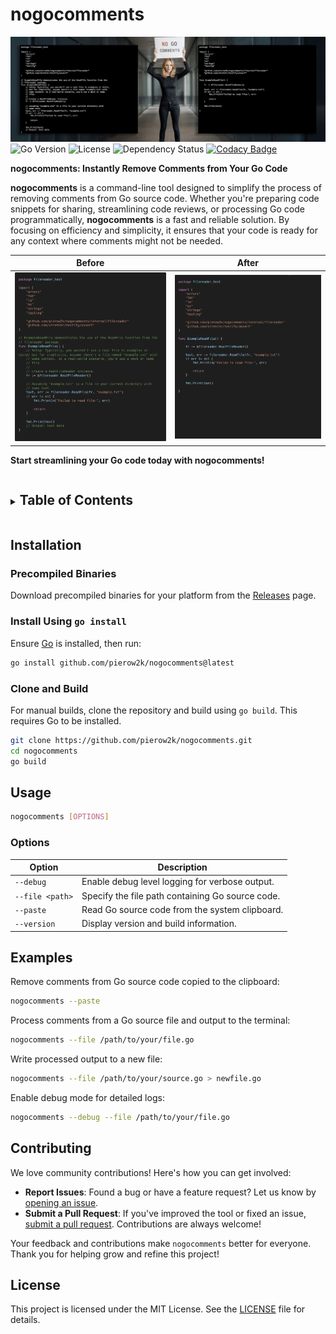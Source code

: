 # nogocomments

![nogocomments Banner](./doc/nogocomments_banner-1200x400.png)  
![Go Version](https://img.shields.io/github/go-mod/go-version/pierow2k/nogocomments)
![License](https://img.shields.io/github/license/pierow2k/nogocomments)
![Dependency Status](https://img.shields.io/librariesio/github/pierow2k/nogocomments)
[![Codacy Badge](https://app.codacy.com/project/badge/Grade/9244c6e7b1c34502bb72af0df7ec29a9)](https://app.codacy.com/gh/pierow2k/nogocomments/dashboard?utm_source=gh&utm_medium=referral&utm_content=&utm_campaign=Badge_grade)

**nogocomments: Instantly Remove Comments from Your Go Code**

**nogocomments** is a command-line tool designed to simplify the process of removing comments from Go source code. Whether you're preparing code snippets for sharing, streamlining code reviews, or processing Go code programmatically, **nogocomments** is a fast and reliable solution. By focusing on efficiency and simplicity, it ensures that your code is ready for any context where comments might not be needed.

| Before                                           | After |
|--------------------------------------------------|----------------------------------------------------|
| ![nogocomments Banner](./doc/example-before.png) | ![nogocomments Banner](./doc/example-after.png) |


**Start streamlining your Go code today with nogocomments!**

<details closed="closed">
  <summary><h2 style="display: inline-block">Table of Contents</h2></summary>
  <ul>
    <li><a href="#installation">Installation</a></li>
    <li><a href="#usage">Usage</a></li>
    <li><a href="#examples">Examples</a></li>
    <li><a href="#contributing">Contributing</a></li>
    <li><a href="#license">License</a></li>
  </ul>
</details>

## Installation

### Precompiled Binaries

Download precompiled binaries for your platform from the [Releases](https://github.com/pierow2k/nogocomments/releases) page.

### Install Using `go install`

Ensure [Go](https://golang.org/dl/) is installed, then run:

```bash
go install github.com/pierow2k/nogocomments@latest
```

### Clone and Build

For manual builds, clone the repository and build using `go build`. This requires Go to be installed.

```bash
git clone https://github.com/pierow2k/nogocomments.git
cd nogocomments
go build
```

## Usage

```bash
nogocomments [OPTIONS]
```

### Options

| Option           | Description                                      |
|------------------|--------------------------------------------------|
| `--debug`        | Enable debug level logging for verbose output.   |
| `--file <path>`  | Specify the file path containing Go source code. |
| `--paste`        | Read Go source code from the system clipboard.   |
| `--version`      | Display version and build information.           |

## Examples

Remove comments from Go source code copied to the clipboard:

```bash
nogocomments --paste
```

Process comments from a Go source file and output to the terminal:

```bash
nogocomments --file /path/to/your/file.go
```

Write processed output to a new file:

```bash
nogocomments --file /path/to/your/source.go > newfile.go
```

Enable debug mode for detailed logs:

```bash
nogocomments --debug --file /path/to/your/file.go
```

## Contributing

We love community contributions! Here's how you can get involved:

- **Report Issues**: Found a bug or have a feature request? Let us know by [opening an issue](https://github.com/pierow2k/nogocomments/issues).
- **Submit a Pull Request**: If you've improved the tool or fixed an issue, [submit a pull request](https://github.com/pierow2k/nogocomments/pulls). Contributions are always welcome!

Your feedback and contributions make `nogocomments` better for everyone. Thank you for helping grow and refine this project!

## License

This project is licensed under the MIT License. See the [LICENSE](LICENSE) file for details.

